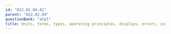 ```yaml
---
id: "022.02.04.01"
parent: "022.02.04"
questionBank: "atpl"
title: Units, terms, types, operating principles, displays, errors, corrections
---
```

